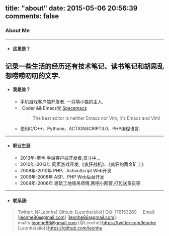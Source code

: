 title: "about"
date: 2015-05-06 20:56:39
comments: false
---

### About Me
----------------------

* #### 这里是？
记录一些生活的经历还有技术笔记、读书笔记和胡思乱想唠唠叨叨的文字.
----------------------

* #### 我是谁？
  * 手机游戏客户端开发者. 一只萌小猫的主人.
  * _Coder && Emacs党 
    [Spacemacs](http://spacemacs.org/)
    >The best editor is neither Emacs nor Vim, it's Emacs and Vim!
  * 使用C/C++、Pythone、ACTIONSCRIPT3.0、PHP编程语言.

-----------------------

* #### 职业生涯

  + 2013年-至今   手游客户端开发者,奋斗中...
  + 2010年-2013年 网页游戏开发,《疯狂战机》、《疯狂的黄金矿工》
  + 2008年-2010年 PHP、ActionScript Web开发
  + 2006年-2008年 ASP、PHP Web后台开发
  * 2004年-2006年 建筑工地塔吊师傅,网吧小网管,打包送货员等.
  
-----------------------

* #### 联系我:
 >Twitter: [@Leonhe]
 >Github: [Leonhe(eiio)]
 >QQ: 176153269 &nbsp; &nbsp; Email: [leonhe86@gmail.com]
[leonhe86@gmail.com]: mailto:leonhe86@gmail.com
[@Leonhe]:https://twitter.com/leonhe
[Leonhe(eiio)]:https://github.com/leonhe
